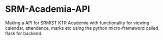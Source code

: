 # SRM-Academia-API
Making a API for SRMIST KTR Academia with functionality for viewing calendar, attendance, marks etc using the python micro-frameword called flask for backend.
